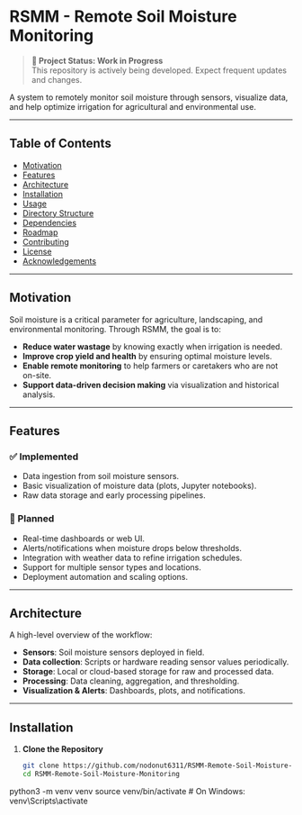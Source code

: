 # RSMM - Remote Soil Moisture Monitoring

> **🚧 Project Status: Work in Progress**  
> This repository is actively being developed. Expect frequent updates and changes.

A system to remotely monitor soil moisture through sensors, visualize data, and help optimize irrigation for agricultural and environmental use.

---

## Table of Contents

- [Motivation](#motivation)  
- [Features](#features)  
- [Architecture](#architecture)  
- [Installation](#installation)  
- [Usage](#usage)  
- [Directory Structure](#directory-structure)  
- [Dependencies](#dependencies)  
- [Roadmap](#roadmap)  
- [Contributing](#contributing)  
- [License](#license)  
- [Acknowledgements](#acknowledgements)

---

## Motivation

Soil moisture is a critical parameter for agriculture, landscaping, and environmental monitoring. Through RSMM, the goal is to:

- **Reduce water wastage** by knowing exactly when irrigation is needed.  
- **Improve crop yield and health** by ensuring optimal moisture levels.  
- **Enable remote monitoring** to help farmers or caretakers who are not on-site.  
- **Support data-driven decision making** via visualization and historical analysis.

---

## Features

### ✅ Implemented
- Data ingestion from soil moisture sensors.  
- Basic visualization of moisture data (plots, Jupyter notebooks).  
- Raw data storage and early processing pipelines.  

### 🔮 Planned
- Real-time dashboards or web UI.  
- Alerts/notifications when moisture drops below thresholds.  
- Integration with weather data to refine irrigation schedules.  
- Support for multiple sensor types and locations.  
- Deployment automation and scaling options.  

---

## Architecture

A high-level overview of the workflow:


- **Sensors**: Soil moisture sensors deployed in field.  
- **Data collection**: Scripts or hardware reading sensor values periodically.  
- **Storage**: Local or cloud-based storage for raw and processed data.  
- **Processing**: Data cleaning, aggregation, and thresholding.  
- **Visualization & Alerts**: Dashboards, plots, and notifications.  

---

## Installation

1. **Clone the Repository**
   ```bash
   git clone https://github.com/nodonut6311/RSMM-Remote-Soil-Moisture-Monitoring.git
   cd RSMM-Remote-Soil-Moisture-Monitoring
python3 -m venv venv
source venv/bin/activate   # On Windows: venv\Scripts\activate
